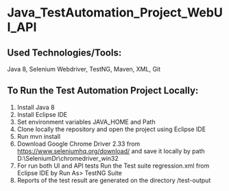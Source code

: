 # Java_TestAutomation_Project_WebUI_API

## Used Technologies/Tools:

Java 8, Selenium Webdriver, TestNG, Maven, XML, Git


## To Run the Test Automation Project Locally:

1)	Install Java 8
2)	Install Eclipse IDE
3)	Set environment variables JAVA_HOME and Path
4)	Clone locally the repository and open the project using Eclipse IDE
5)  Run mvn install
6)  Download Google Chrome Driver 2.33 from https://www.seleniumhq.org/download/ and save it locally by path D:\SeleniumDr\chromedriver_win32
7)	For run both UI and API tests Run the Test suite regression.xml from Eclipse IDE by Run As> TestNG Suite
8)  Reports of the test result are generated on the directory /test-output
